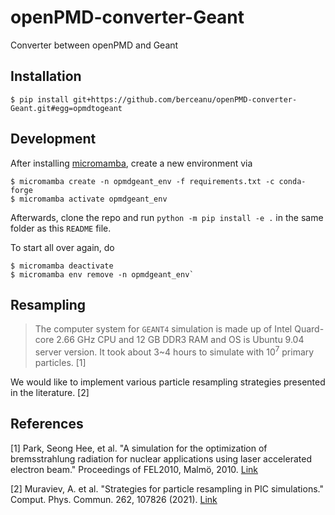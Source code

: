 # openPMD-converter-Geant
Converter between openPMD and Geant

## Installation

```shell
$ pip install git+https://github.com/berceanu/openPMD-converter-Geant.git#egg=opmdtogeant
```

## Development

After installing [micromamba](https://mamba.readthedocs.io/en/latest/installation.html#micromamba), create a new environment via

```shell
$ micromamba create -n opmdgeant_env -f requirements.txt -c conda-forge
$ micromamba activate opmdgeant_env
```

Afterwards, clone the repo and run `python -m pip install -e .` in the same folder as this `README` file.

To start all over again, do 

```shell
$ micromamba deactivate
$ micromamba env remove -n opmdgeant_env`
```

## Resampling

> The computer system for `GEANT4` simulation is made up of Intel Quard-core 2.66 GHz CPU and 12 GB DDR3 RAM and OS is Ubuntu 9.04 server version. It took about 3~4 hours to simulate with $10^7$ primary particles. [1]

We would like to implement various particle resampling strategies presented in the literature. [2]

## References

[1] Park, Seong Hee, et al. "A simulation for the optimization of bremsstrahlung radiation for nuclear applications using laser accelerated electron beam." Proceedings of FEL2010, Malmö, 2010. [Link](https://accelconf.web.cern.ch/FEL2010/papers/thpb13.pdf)

[2] Muraviev, A. et al. "Strategies for particle resampling in PIC simulations." Comput. Phys. Commun. 262, 107826 (2021). [Link](https://doi.org/10.1016/j.cpc.2021.107826)

